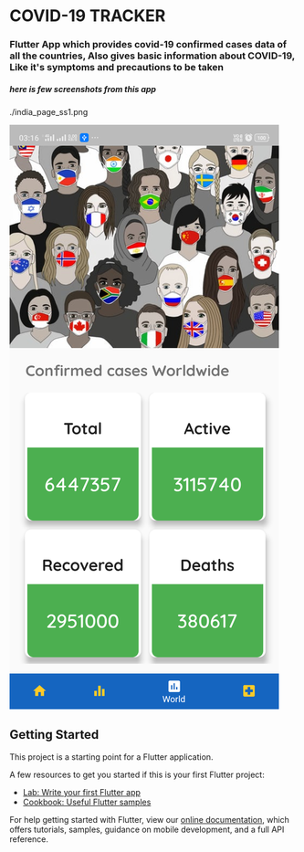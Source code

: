 # COVID-19 TRACKER

### Flutter App which provides covid-19 confirmed cases data of all the countries, Also gives basic information about COVID-19, Like it's symptoms and precautions to be taken 

##### here is few screenshots from this app
./india_page_ss1.png

![](/world_page_ss1.png)

## Getting Started

This project is a starting point for a Flutter application.

A few resources to get you started if this is your first Flutter project:

- [Lab: Write your first Flutter app](https://flutter.dev/docs/get-started/codelab)
- [Cookbook: Useful Flutter samples](https://flutter.dev/docs/cookbook)

For help getting started with Flutter, view our
[online documentation](https://flutter.dev/docs), which offers tutorials,
samples, guidance on mobile development, and a full API reference.
